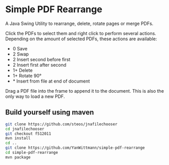 # Simple PDF Rearrange

A Java Swing Utility to rearrange, delete, rotate pages or merge PDFs.

Click the PDFs to select them and right click to perform several actions. Depending on the amount of selected PDFs,
these actions are available:

- 0 Save
- 2 Swap
- 2 Insert second before first
- 2 Insert first after second
- 1+ Delete
- 1+ Rotate 90°
- \* Insert from file at end of document

Drag a PDF file into the frame to append it to the document. This is also the only way to load a new PDF.

## Build yourself using maven

```bash
git clone https://github.com/steos/jnafilechooser
cd jnafilechooser
git checkout f512011
mvn install
cd ..
git clone https://github.com/YanWittmann/simple-pdf-rearrange
cd simple-pdf-rearrange
mvn package
```
